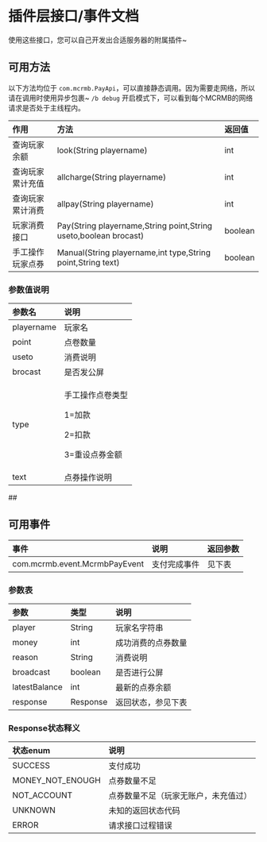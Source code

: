# 插件层接口/事件文档

使用这些接口，您可以自己开发出合适服务器的附属插件~

## 可用方法

以下方法均位于 `com.mcrmb.PayApi`，可以直接静态调用。因为需要走网络，所以请在调用时使用异步包裹~ `/b debug` 开启模式下，可以看到每个MCRMB的网络请求是否处于主线程内。

| 作用 | 方法 | 返回值 |
| :--- | :--- | :--- |
| 查询玩家余额 | look\(String playername\) | int |
| 查询玩家累计充值 | allcharge\(String playername\) | int |
| 查询玩家累计消费 | allpay\(String playername\) | int |
| 玩家消费接口 | Pay\(String playername,String point,String useto,boolean brocast\) | boolean |
| 手工操作玩家点券 | Manual\(String playername,int type,String point,String text\) | boolean |

### 参数值说明

<table>
  <thead>
    <tr>
      <th style="text-align:left">&#x53C2;&#x6570;&#x540D;</th>
      <th style="text-align:left">&#x8BF4;&#x660E;</th>
    </tr>
  </thead>
  <tbody>
    <tr>
      <td style="text-align:left">playername</td>
      <td style="text-align:left">&#x73A9;&#x5BB6;&#x540D;</td>
    </tr>
    <tr>
      <td style="text-align:left">point</td>
      <td style="text-align:left">&#x70B9;&#x5377;&#x6570;&#x91CF;</td>
    </tr>
    <tr>
      <td style="text-align:left">useto</td>
      <td style="text-align:left">&#x6D88;&#x8D39;&#x8BF4;&#x660E;</td>
    </tr>
    <tr>
      <td style="text-align:left">brocast</td>
      <td style="text-align:left">&#x662F;&#x5426;&#x53D1;&#x516C;&#x5C4F;</td>
    </tr>
    <tr>
      <td style="text-align:left">type</td>
      <td style="text-align:left">
        <p>&#x624B;&#x5DE5;&#x64CD;&#x4F5C;&#x70B9;&#x5377;&#x7C7B;&#x578B;</p>
        <p>1=&#x52A0;&#x6B3E;</p>
        <p>2=&#x6263;&#x6B3E;</p>
        <p>3=&#x91CD;&#x8BBE;&#x70B9;&#x5238;&#x91D1;&#x989D;</p>
      </td>
    </tr>
    <tr>
      <td style="text-align:left">text</td>
      <td style="text-align:left">&#x70B9;&#x5238;&#x64CD;&#x4F5C;&#x8BF4;&#x660E;</td>
    </tr>
  </tbody>
</table>## 

## 可用事件

| 事件 | 说明 | 返回参数 |
| :--- | :--- | :--- |
| com.mcrmb.event.McrmbPayEvent | 支付完成事件 | 见下表 |

### 参数表

| 参数 | 类型 | 说明 |
| :--- | :--- | :--- |
| player | String | 玩家名字符串 |
| money | int | 成功消费的点券数量 |
| reason | String | 消费说明 |
| broadcast | boolean | 是否进行公屏 |
| latestBalance | int | 最新的点券余额 |
| response | Response | 返回状态，参见下表 |

### Response状态释义

| 状态enum | 说明 |
| :--- | :--- |
| SUCCESS | 支付成功 |
| MONEY\_NOT\_ENOUGH | 点券数量不足 |
| NOT\_ACCOUNT | 点券数量不足（玩家无账户，未充值过） |
| UNKNOWN | 未知的返回状态代码 |
| ERROR | 请求接口过程错误 |



